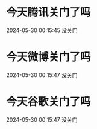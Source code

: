 # 今天腾讯关门了吗

2024-05-30 00:15:45 没关门

# 今天微博关门了吗

2024-05-30 00:15:47 没关门

# 今天谷歌关门了吗

2024-05-30 00:15:47 没关门

